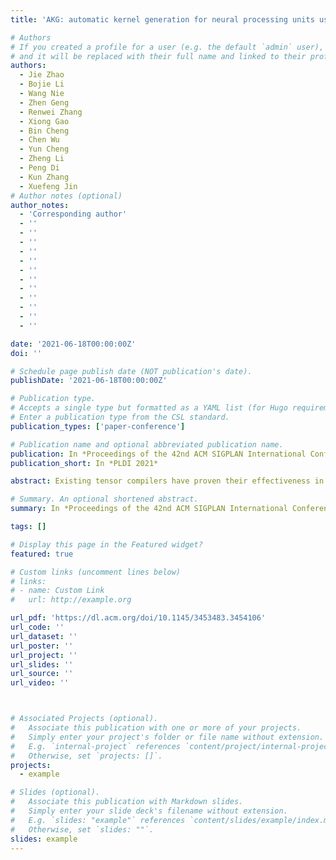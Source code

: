 ```yaml
---
title: 'AKG: automatic kernel generation for neural processing units using polyhedral transformations'

# Authors
# If you created a profile for a user (e.g. the default `admin` user), write the username (folder name) here
# and it will be replaced with their full name and linked to their profile.
authors:
  - Jie Zhao
  - Bojie Li
  - Wang Nie
  - Zhen Geng
  - Renwei Zhang
  - Xiong Gao
  - Bin Cheng
  - Chen Wu
  - Yun Cheng
  - Zheng Li
  - Peng Di
  - Kun Zhang
  - Xuefeng Jin
# Author notes (optional)
author_notes:
  - 'Corresponding author'
  - ''
  - ''
  - ''
  - ''
  - ''
  - ''
  - ''
  - ''
  - ''
  - '' 
  - '' 
  - '' 

date: '2021-06-18T00:00:00Z'
doi: ''

# Schedule page publish date (NOT publication's date).
publishDate: '2021-06-18T00:00:00Z'

# Publication type.
# Accepts a single type but formatted as a YAML list (for Hugo requirements).
# Enter a publication type from the CSL standard.
publication_types: ['paper-conference']

# Publication name and optional abbreviated publication name.
publication: In *Proceedings of the 42nd ACM SIGPLAN International Conference on Programming Language Design and Implementation*
publication_short: In *PLDI 2021*

abstract: Existing tensor compilers have proven their effectiveness in deploying deep neural networks on general-purpose hardware like CPU and GPU, but optimizing for neural processing units (NPUs) is still challenging due to the heterogeneous compute units and complicated memory hierarchy.In this paper, we present AKG, a tensor compiler for NPUs. AKG first lowers the tensor expression language to a polyhedral representation, which is used to automate the memory management of NPUs. Unlike existing approaches that resort to manually written schedules, AKG leverages polyhedral schedulers to perform a much wider class of transformations, and extends the semantics of the polyhedral representation to combine complex tiling techniques and hierarchical fusion strategies. We also implement the domain-specific optimization of convolution in AKG. Moreover, to achieve the optimal performance, we introduce complementary optimizations in code generation, which is followed by an auto-tuner.We conduct extensive experiments on benchmarks ranging from single operators to end-to-end networks. The experimental results show that AKG can obtain superior performance to both manual scheduling approaches and vendor provided libraries. We believe AKG will cast a light on the follow-up compiler works on NPUs.

# Summary. An optional shortened abstract.
summary: In *Proceedings of the 42nd ACM SIGPLAN International Conference on Programming Language Design and Implementation (PLDI 2021)*

tags: []

# Display this page in the Featured widget?
featured: true

# Custom links (uncomment lines below)
# links:
# - name: Custom Link
#   url: http://example.org

url_pdf: 'https://dl.acm.org/doi/10.1145/3453483.3454106'
url_code: ''
url_dataset: ''
url_poster: ''
url_project: ''
url_slides: ''
url_source: ''
url_video: ''



# Associated Projects (optional).
#   Associate this publication with one or more of your projects.
#   Simply enter your project's folder or file name without extension.
#   E.g. `internal-project` references `content/project/internal-project/index.md`.
#   Otherwise, set `projects: []`.
projects:
  - example

# Slides (optional).
#   Associate this publication with Markdown slides.
#   Simply enter your slide deck's filename without extension.
#   E.g. `slides: "example"` references `content/slides/example/index.md`.
#   Otherwise, set `slides: ""`.
slides: example
---
```


<!-- {{% callout note %}}
Click the _Cite_ button above to demo the feature to enable visitors to import publication metadata into their reference management software.
{{% /callout %}}

{{% callout note %}}
Create your slides in Markdown - click the _Slides_ button to check out the example.
{{% /callout %}}

Add the publication's **full text** or **supplementary notes** here. You can use rich formatting such as including [code, math, and images](https://docs.hugoblox.com/content/writing-markdown-latex/). -->

